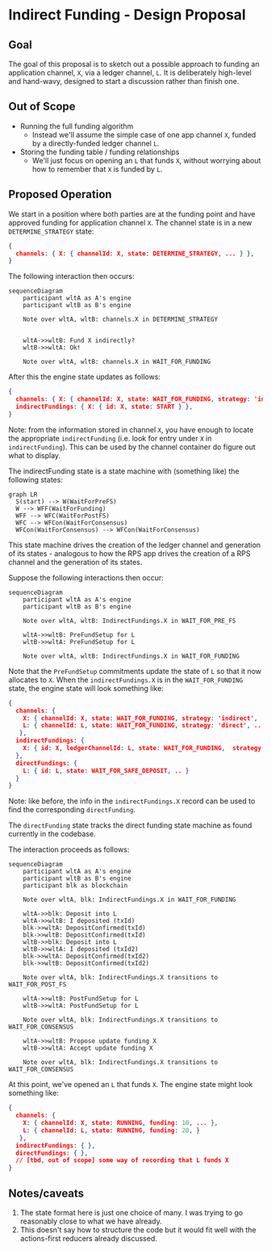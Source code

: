 # Indirect Funding - Design Proposal

## Goal

The goal of this proposal is to sketch out a possible approach to funding an application channel, `X`, via a ledger channel, `L`.
It is deliberately high-level and hand-wavy, designed to start a discussion rather than finish one.


## Out of Scope

* Running the full funding algorithm
  * Instead we'll assume the simple case of one app channel `X`, funded by a directly-funded ledger channel `L`.
* Storing the funding table / funding relationships
  * We'll just focus on opening an `L` that funds `X`, without worrying about how to remember that `X` is funded by `L`.


## Proposed Operation

We start in a position where both parties are at the funding point and have approved funding for application channel `X`. The channel state is in a new `DETERMINE_STRATEGY` state:
```json
{
  channels: { X: { channelId: X, state: DETERMINE_STRATEGY, ... } },
}
```
The following interaction then occurs:
```mermaid
sequenceDiagram
    participant wltA as A's engine
    participant wltB as B's engine

    Note over wltA, wltB: channels.X in DETERMINE_STRATEGY


    wltA->>wltB: Fund X indirectly?
    wltB->>wltA: Ok!

    Note over wltA, wltB: channels.X in WAIT_FOR_FUNDING
```
After this the engine state updates as follows:
```json
{
  channels: { X: { channelId: X, state: WAIT_FOR_FUNDING, strategy: 'indirect', ... } },
  indirectFundings: { X: { id: X, state: START } },
}
```
Note: from the information stored in channel `X`, you have enough to locate the appropriate `indirectFunding` (i.e. look for entry under `X` in `indirectFunding`).
This can be used by the channel container do figure out what to display.

The indirectFunding state is a state machine with (something like) the following states:
```mermaid
graph LR
  S(start) --> W(WaitForPreFS)
  W --> WFF(WaitForFunding)
  WFF --> WFC(WaitForPostFS)
  WFC --> WFCon(WaitForConsensus)
  WFCon(WaitForConsensus) --> WFCon(WaitForConsensus)
```
This state machine drives the creation of the ledger channel and generation of its states -
analogous to how the RPS app drives the creation of a RPS channel and the generation of its states.

Suppose the following interactions then occur:

```mermaid
sequenceDiagram
    participant wltA as A's engine
    participant wltB as B's engine

    Note over wltA, wltB: IndirectFundings.X in WAIT_FOR_PRE_FS

    wltA->>wltB: PreFundSetup for L
    wltB->>wltA: PreFundSetup for L

    Note over wltA, wltB: IndirectFundings.X in WAIT_FOR_FUNDING
```
Note that the `PreFundSetup` commitments update the state of `L` so that it now allocates to `X`.
When the `indirectFundings.X` is in the `WAIT_FOR_FUNDING` state, the engine state will look something like:
```json
{
  channels: {
    X: { channelId: X, state: WAIT_FOR_FUNDING, strategy: 'indirect', ... },
    L: { channelId: L, state: WAIT_FOR_FUNDING, strategy: 'direct', ... }
   },
  indirectFundings: {
    X: { id: X, ledgerChannelId: L, state: WAIT_FOR_FUNDING,  strategy: 'direct', .. }
  },
  directFundings: {
    L: { id: L, state: WAIT_FOR_SAFE_DEPOSIT, .. }
  }
}
```
Note: like before, the info in the `indirectFundings.X` record can be used to find the corresponding `directFunding`.

The `directFunding` state tracks the direct funding state machine as found currently in the codebase.

The interaction proceeds as follows:
```mermaid
sequenceDiagram
    participant wltA as A's engine
    participant wltB as B's engine
    participant blk as blockchain

    Note over wltA, blk: IndirectFundings.X in WAIT_FOR_FUNDING

    wltA->>blk: Deposit into L
    wltA->>wltB: I deposited (txId)
    blk->>wltA: DepositConfirmed(txId)
    blk->>wltB: DepositConfirmed(txId)
    wltB->>blk: Deposit into L
    wltB->>wltA: I deposited (txId2)
    blk->>wltA: DepositConfirmed(txId2)
    blk->>wltB: DepositConfirmed(txId2)

    Note over wltA, blk: IndirectFundings.X transitions to WAIT_FOR_POST_FS

    wltA->>wltB: PostFundSetup for L
    wltB->>wltA: PostFundSetup for L

    Note over wltA, blk: IndirectFundings.X transitions to WAIT_FOR_CONSENSUS

    wltA->>wltB: Propose update funding X
    wltB->>wltA: Accept update funding X

    Note over wltA, blk: IndirectFundings.X transitions to WAIT_FOR_CONSENSUS

```

At this point, we've opened an `L` that funds `X`. The engine state might look something like:
```json
{
  channels: {
    X: { channelId: X, state: RUNNING, funding: 10, ... },
    L: { channelId: L, state: RUNNING, funding: 20, }
   },
  indirectFundings: { },
  directFundings: { },
  // [tbd, out of scope] some way of recording that L funds X
}
```

## Notes/caveats

1. The state format here is just one choice of many. I was trying to go reasonably close to what we have already.
2. This doesn't say how to structure the code but it would fit well with the actions-first reducers already discussed.
